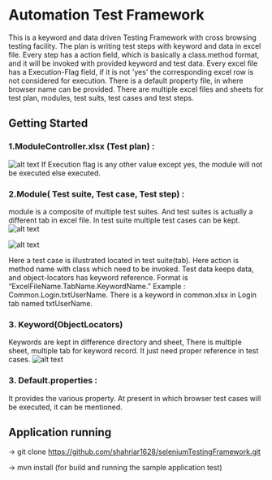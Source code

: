 # Automation Test Framework
 
This is a keyword and data driven Testing Framework with cross browsing testing facility. The plan is writing  test steps with keyword and data in excel file. Every step has a action field, which is basically a class.method format, and it will be invoked with provided keyword and test data. Every excel file has a Execution-Flag field, if it is not 'yes' the corresponding  excel row is not considered for execution. There is a default property file, in where browser name can be provided. There are multiple excel files and sheets for test plan, modules, test suits, test cases and test steps.  
 
## Getting Started

### 1.ModuleController.xlsx (Test plan) :

![alt text](https://github.com/shahriar1628/seleniumTestingFramework/blob/master/readmdImage/tplan.PNG)
If Execution flag is any other value except yes, the module  will not be executed else executed. 


### 2.Module( Test suite, Test case, Test step) : 
module is a composite of multiple test suites. And test suites is actually a different tab in excel file. In test suite multiple test cases can be kept. 
![alt text](https://github.com/shahriar1628/seleniumTestingFramework/blob/master/readmdImage/tsuite.PNG)


![alt text](https://github.com/shahriar1628/seleniumTestingFramework/blob/master/readmdImage/tcase.PNG)

Here a test case is illustrated  located in  test suite(tab). Here  action is method name with class which need to be invoked. Test data keeps  data, and object-locators has  keyword reference. Format is “ExcelFileName.TabName.KeywordName.” 
Example : 
Common.Login.txtUserName. 
There is a keyword in common.xlsx in Login tab named txtUserName.  

###  3. Keyword(ObjectLocators) 
Keywords are kept in difference directory and sheet, There is multiple sheet, multiple tab for keyword record.  It just need proper reference in test cases. 
![alt text](https://github.com/shahriar1628/seleniumTestingFramework/blob/master/readmdImage/tObj.PNG)

###  3. Default.properties : 
It provides the various property.  At present in which browser  test cases will be executed, it can be mentioned.    


## Application running 
-> git clone https://github.com/shahriar1628/seleniumTestingFramework.git 

-> mvn install (for build and  running the sample application test)  



 

